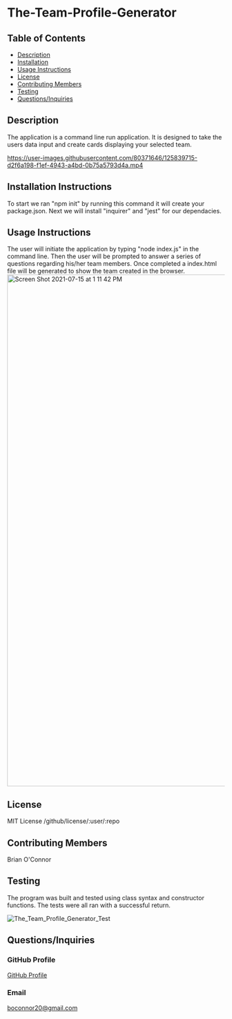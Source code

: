 # The-Team-Profile-Generator
  ## Table of Contents
  * [Description](#Description)
  * [Installation](#Installation-Instructions)
  * [Usage Instructions](#Usage-Instructions)
  * [License](#License)
  * [Contributing Members](#Contributing-Members)
  * [Testing](#Testing)    
  * [Questions/Inquiries](#Questions/Inquiries)
  ## Description
  The application is a command line run application. It is designed to take the users data input and create cards displaying your selected team.   

https://user-images.githubusercontent.com/80371646/125839715-d2f6a198-f1ef-4943-a4bd-0b75a5793d4a.mp4
   
  ## Installation Instructions 
  To start we ran "npm init" by running this command it will create your package.json. Next we will install "inquirer" and "jest" for our dependacies. 
  ## Usage Instructions
  The user will initiate the application by typing "node index.js" in the command line. Then the user will be prompted to answer a series of questions regarding his/her team members. Once completed a index.html file will be generated to show the team created in the browser. 
  <img width="1186" alt="Screen Shot 2021-07-15 at 1 11 42 PM" src="https://user-images.githubusercontent.com/80371646/125838091-103f5cde-e6cf-4852-9ddd-b640fb01726e.png">

  
  ## License
   MIT License /github/license/:user/:repo
  ## Contributing Members
  Brian O'Connor
  ## Testing 
   The program was built and tested using class syntax and constructor functions. The tests were all ran with a successful return. 
   
   ![The_Team_Profile_Generator_Test](https://user-images.githubusercontent.com/80371646/125837306-cd624327-4866-4f32-afb3-da8f92a0e023.gif)

  ## Questions/Inquiries 
  ### GitHub Profile
  [GitHub Profile](http://github.com/boconnorb20)
  ### Email
  boconnor20@gmail.com
